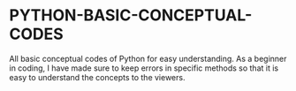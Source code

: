 # PYTHON-BASIC-CONCEPTUAL-CODES
All basic conceptual codes of Python for easy understanding.
As a beginner in coding, I have made sure to keep errors in specific methods so that it is easy to understand the concepts to the viewers.
